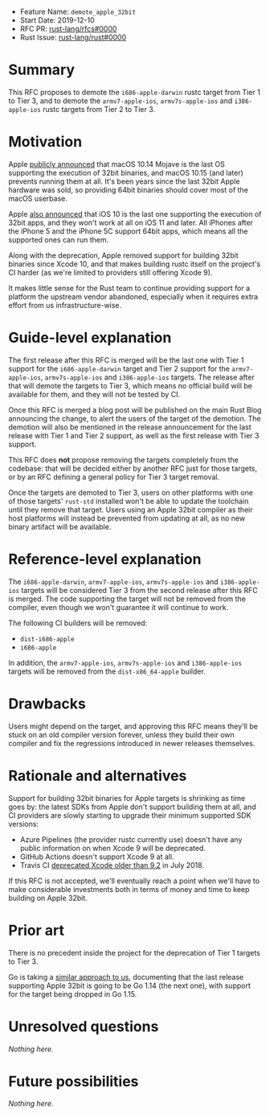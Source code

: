 - Feature Name: `demote_apple_32bit`
- Start Date: 2019-12-10
- RFC PR: [rust-lang/rfcs#0000](https://github.com/rust-lang/rfcs/pull/0000)
- Rust Issue: [rust-lang/rust#0000](https://github.com/rust-lang/rust/issues/0000)

# Summary
[summary]: #summary

This RFC proposes to demote the `i686-apple-darwin` rustc target from Tier 1 to
Tier 3, and to demote the `armv7-apple-ios`, `armv7s-apple-ios` and
`i386-apple-ios` rustc targets from Tier 2 to Tier 3.

# Motivation
[motivation]: #motivation

Apple [publicly announced][macos-announcement] that macOS 10.14 Mojave is the
last OS supporting the execution of 32bit binaries, and macOS 10.15 (and later)
prevents running them at all. It's been years since the last 32bit Apple
hardware was sold, so providing 64bit binaries should cover most of the macOS
userbase.

Apple [also announced][ios-announcement] that iOS 10 is the last one supporting
the execution of 32bit apps, and they won't work at all on iOS 11 and later.
All iPhones after the iPhone 5 and the iPhone 5C support 64bit apps, which
means all the supported ones can run them.

Along with the deprecation, Apple removed support for building 32bit binaries
since Xcode 10, and that makes building rustc itself on the project's CI harder
(as we're limited to providers still offering Xcode 9).

It makes little sense for the Rust team to continue providing support for a
platform the upstream vendor abandoned, especially when it requires extra
effort from us infrastructure-wise.

[macos-announcement]: https://support.apple.com/en-us/HT208436
[ios-announcement]: https://developer.apple.com/documentation/uikit/app_and_environment/updating_your_app_from_32-bit_to_64-bit_architecture

# Guide-level explanation
[guide-level-explanation]: #guide-level-explanation

The first release after this RFC is merged will be the last one with Tier 1
support for the `i686-apple-darwin` target and Tier 2 support for the
`armv7-apple-ios`, `armv7s-apple-ios` and `i386-apple-ios` targets. The release
after that will demote the targets to Tier 3, which means no official build
will be available for them, and they will not be tested by CI.

Once this RFC is merged a blog post will be published on the main Rust Blog
announcing the change, to alert the users of the target of the demotion. The
demotion will also be mentioned in the release announcement for the last
release with Tier 1 and Tier 2 support, as well as the first release with Tier
3 support.

This RFC does **not** propose removing the targets completely from the
codebase: that will be decided either by another RFC just for those targets, or
by an RFC defining a general policy for Tier 3 target removal.

Once the targets are demoted to Tier 3, users on other platforms with one of
those targets' `rust-std` installed won't be able to update the toolchain until
they remove that target. Users using an Apple 32bit compiler as their host
platforms will instead be prevented from updating at all, as no new binary
artifact will be available.

# Reference-level explanation
[reference-level-explanation]: #reference-level-explanation

The `i686-apple-darwin`, `armv7-apple-ios`, `armv7s-apple-ios` and
`i386-apple-ios` targets will be considered Tier 3 from the second release
after this RFC is merged. The code supporting the target will not be removed
from the compiler, even though we won't guarantee it will continue to work.

The following CI builders will be removed:

- `dist-i686-apple`
- `i686-apple`

In addition, the `armv7-apple-ios`, `armv7s-apple-ios` and `i386-apple-ios`
targets will be removed from the `dist-x86_64-apple` builder.

# Drawbacks
[drawbacks]: #drawbacks

Users might depend on the target, and approving this RFC means they'll be stuck
on an old compiler version forever, unless they build their own compiler and
fix the regressions introduced in newer releases themselves.

# Rationale and alternatives
[rationale-and-alternatives]: #rationale-and-alternatives

Support for building 32bit binaries for Apple targets is shrinking as time goes
by: the latest SDKs from Apple don't support building them at all, and CI
providers are slowly starting to upgrade their minimum supported SDK versions:

* Azure Pipelines (the provider rustc currently use) doesn't have any public
  information on when Xcode 9 will be deprecated.
* GitHub Actions doesn't support Xcode 9 at all.
* Travis CI [deprecated Xcode older than 9.2][travis-ci-xcode-deprecation] in
  July 2018.

If this RFC is not accepted, we'll eventually reach a point when we'll have to
make considerable investments both in terms of money and time to keep building
on Apple 32bit.

[travis-ci-xcode-deprecation]: https://blog.travis-ci.com/2018-07-19-xcode9-4-default-announce

# Prior art
[prior-art]: #prior-art

There is no precedent inside the project for the deprecation of Tier 1 targets
to Tier 3.

Go is taking a [similar approach to us][go-34749], documenting that the last
release supporting Apple 32bit is going to be Go 1.14 (the next one), with
support for the target being dropped in Go 1.15.

[go-34749]: https://github.com/golang/go/issues/34749

# Unresolved questions
[unresolved-questions]: #unresolved-questions

*Nothing here.*

# Future possibilities
[future-possibilities]: #future-possibilities

*Nothing here.*
